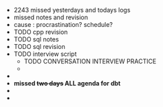 - 2243 missed yesterdays and todays logs
- missed notes and revision
- cause : procrastination? schedule?
- TODO cpp revision
- TODO sql notes
- TODO sql revision
- TODO interview script
	- TODO CONVERSATION INTERVIEW PRACTICE
	-
-
- __missed ~~two days~~ ALL agenda for dbt__
-
-